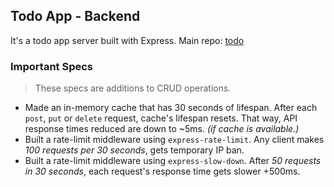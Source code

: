 ## Todo App - Backend

It's a todo app server built with Express.
Main repo: [todo](https://github.com/buraksaraloglu/todo)

### Important Specs

> These specs are additions to CRUD operations.

- Made an in-memory cache that has 30 seconds of lifespan. After each `post`, `put` or `delete` request, cache's lifespan resets. That way, API response times reduced are down to ~5ms. _(if cache is available.)_
- Built a rate-limit middleware using `express-rate-limit`. Any client makes _100 requests per 30 seconds_, gets temporary IP ban.
- Built a rate-limit middleware using `express-slow-down`. After _50 requests in 30 seconds_, each request's response time gets slower +500ms.
